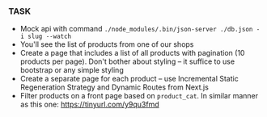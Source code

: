 ### TASK ###

- Mock api with command ```./node_modules/.bin/json-server ./db.json -i slug --watch```
- You'll see the list of products from one of our shops
- Create a page that includes a list of all products with pagination (10 products per page). Don't bother about styling – it suffice to use bootstrap or any simple styling
- Create a separate page for each product – use Incremental Static Regeneration Strategy and Dynamic Routes from Next.js
- Filter products on a front page based on ```product_cat```. In similar manner as this one: https://tinyurl.com/y9qu3fmd 
